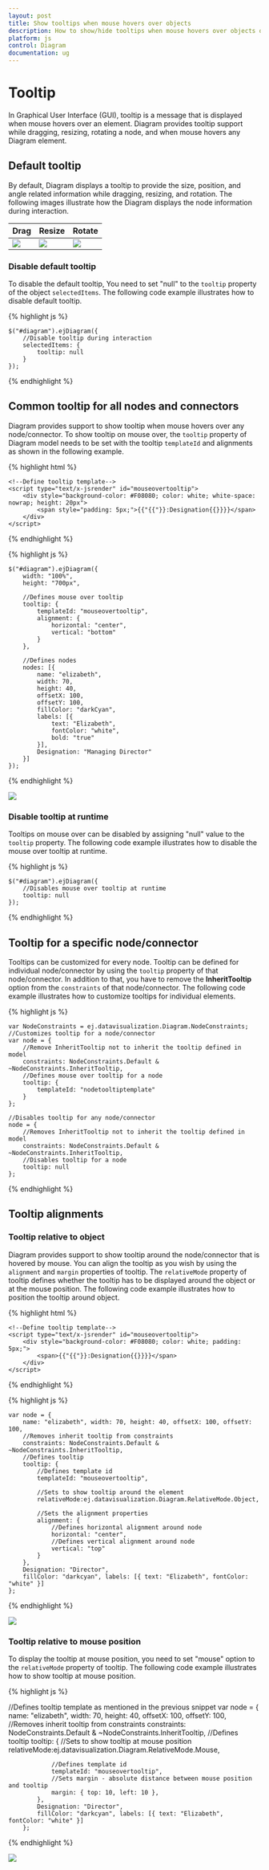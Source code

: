 ```yaml
---
layout: post
title: Show tooltips when mouse hovers over objects
description: How to show/hide tooltips when mouse hovers over objects or during interaction?
platform: js
control: Diagram
documentation: ug
---
```


# Tooltip
In Graphical User Interface (GUI), tooltip is a message that is displayed when mouse hovers over an element. Diagram provides tooltip support while dragging, resizing, rotating a node, and when mouse hovers any Diagram element.

## Default tooltip

By default, Diagram displays a tooltip to provide the size, position, and angle related information while dragging, resizing, and rotation. The following images illustrate how the Diagram displays the node information during interaction.

| Drag | Resize | Rotate |
|---|---|---|
| ![](/js/Diagram/Tooltip_images/Tooltip_img1.png) | ![](/js/Diagram/Tooltip_images/Tooltip_img2.png) | ![](/js/Diagram/Tooltip_images/Tooltip_img3.png) |

### Disable default tooltip

To disable the default tooltip, You need to set "null" to the `tooltip` property of the object `selectedItems`. The following code example illustrates how to disable default tooltip.

{% highlight js %}
    
    $("#diagram").ejDiagram({
        //Disable tooltip during interaction
        selectedItems: {
            tooltip: null
        }
    });
    
{% endhighlight %} 


## Common tooltip for all nodes and connectors

Diagram provides support to show tooltip when mouse hovers over any node/connector. 
To show tooltip on mouse over, the `tooltip` property of Diagram model needs to be set with the tooltip `templateId` and alignments as shown in the following example.

{% highlight html %}

    <!--Define tooltip template-->
    <script type="text/x-jsrender" id="mouseovertooltip">
        <div style="background-color: #F08080; color: white; white-space: nowrap; height: 20px">
            <span style="padding: 5px;">{{"{{"}}:Designation{{}}}}</span>
        </div>
    </script>

{% endhighlight %}

{% highlight js %}
    
    $("#diagram").ejDiagram({
        width: "100%",
        height: "700px",
        
        //Defines mouse over tooltip
        tooltip: {
            templateId: "mouseovertooltip",
            alignment: {
                horizontal: "center",
                vertical: "bottom"
            }
        },
        
        //Defines nodes
        nodes: [{
            name: "elizabeth",
            width: 70,
            height: 40,
            offsetX: 100,
            offsetY: 100,
            fillColor: "darkCyan",
            labels: [{
                text: "Elizabeth",
                fontColor: "white",
                bold: "true"
            }],
            Designation: "Managing Director"
        }]
    });
    
{% endhighlight %} 

![](/js/Diagram/Tooltip_images/Tooltip_img4.png)

### Disable tooltip at runtime

Tooltips on mouse over can be disabled by assigning "null" value to the `tooltip` property. The following code example illustrates how to disable the mouse over tooltip at runtime.

{% highlight js %}
    
    $("#diagram").ejDiagram({
        //Disables mouse over tooltip at runtime
        tooltip: null
    });
    
{% endhighlight %} 

## Tooltip for a specific node/connector

Tooltips can be customized for every node. Tooltip can be defined for individual node/connector by using the `tooltip` property of that node/connector. In addition to that, you have to remove the **InheritTooltip** option from the `constraints` of that node/connector. The following code example illustrates how to customize tooltips for individual elements.

{% highlight js %}

    var NodeConstraints = ej.datavisualization.Diagram.NodeConstraints;
    //Customizes tooltip for a node/connector       
    var node = {
        //Remove InheritTooltip not to inherit the tooltip defined in model
        constraints: NodeConstraints.Default & ~NodeConstraints.InheritTooltip,
        //Defines mouse over tooltip for a node
        tooltip: {
            templateId: "nodetooltiptemplate"
        }
    };

    //Disables tooltip for any node/connector
    node = {
        //Removes InheritTooltip not to inherit the tooltip defined in model
        constraints: NodeConstraints.Default & ~NodeConstraints.InheritTooltip,
        //Disables tooltip for a node
        tooltip: null
    };
    
 {% endhighlight %} 
  
 ## Tooltip alignments
 
 ### Tooltip relative to object

Diagram provides support to show tooltip around the node/connector that is hovered by mouse. You can align the tooltip as you wish by using the `alignment` and `margin` properties of tooltip. The `relativeMode` property of tooltip defines whether the tooltip has to be displayed around the object or at the mouse position. The following code example illustrates how to position the tooltip around object.

{% highlight html %}

    <!--Define tooltip template-->
    <script type="text/x-jsrender" id="mouseovertooltip">
        <div style="background-color: #F08080; color: white; padding: 5px;">
            <span>{{"{{"}}:Designation{{}}}}</span>
        </div>
    </script>
    
{% endhighlight %}

{% highlight js %}

    var node = {
        name: "elizabeth", width: 70, height: 40, offsetX: 100, offsetY: 100,
        //Removes inherit tooltip from constraints
        constraints: NodeConstraints.Default & ~NodeConstraints.InheritTooltip,
        //Defines tooltip
        tooltip: {
            //Defines template id
            templateId: "mouseovertooltip",
            
            //Sets to show tooltip around the element
            relativeMode:ej.datavisualization.Diagram.RelativeMode.Object,
            
            //Sets the alignment properties
            alignment: {
                //Defines horizontal alignment around node
                horizontal: "center",
                //Defines vertical alignment around node
                vertical: "top"
            }
        },
        Designation: "Director",
        fillColor: "darkcyan", labels: [{ text: "Elizabeth", fontColor: "white" }]
    };
    
{% endhighlight %}    
    
![](/js/Diagram/Tooltip_images/Tooltip_img5.png)

### Tooltip relative to mouse position

To display the tooltip at mouse position, you need to set "mouse" option to the `relativeMode` property of tooltip. The following code example illustrates how to show tooltip at mouse position.

{% highlight js %}

   //Defines tooltip template as mentioned in the previous snippet
     var node = {
            name: "elizabeth", width: 70, height: 40, offsetX: 100, offsetY: 100,
            //Removes inherit tooltip from constraints
            constraints: NodeConstraints.Default & ~NodeConstraints.InheritTooltip,
            //Defines tooltip
            tooltip: {
                //Sets to show tooltip at mouse position
                relativeMode:ej.datavisualization.Diagram.RelativeMode.Mouse,
                
                //Defines template id
                templateId: "mouseovertooltip",
                //Sets margin - absolute distance between mouse position and tooltip
                margin: { top: 10, left: 10 },
            },
            Designation: "Director",
            fillColor: "darkcyan", labels: [{ text: "Elizabeth", fontColor: "white" }]
        }; 

{% endhighlight %}   
 
![](/js/Diagram/Tooltip_images/Tooltip_img6.png)


